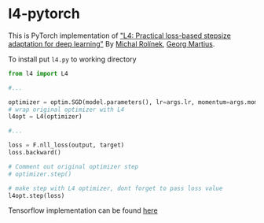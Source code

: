 # l4-pytorch
This is PyTorch implementation of
["L4: Practical loss-based stepsize adaptation for deep learning"](https://arxiv.org/abs/1802.05074)  By [Michal Rolínek](https://scholar.google.de/citations?user=DVdSTFQAAAAJ&hl=en), [Georg Martius](http://georg.playfulmachines.com/). 

To install put ```l4.py``` to working directory


```python
from l4 import L4

#...

optimizer = optim.SGD(model.parameters(), lr=args.lr, momentum=args.momentum)                                                           | create mode 100644 l4.py                                                                                                                  
# wrap original optimizer with L4
l4opt = L4(optimizer) 

#...

loss = F.nll_loss(output, target)
loss.backward() 

# Comment out original optimizer step
# optimizer.step()

# make step with L4 optimizer, dont forget to pass loss value
l4opt.step(loss)  
```

Tensorflow implementation can be found [here](https://github.com/martius-lab/l4-optimizer)
